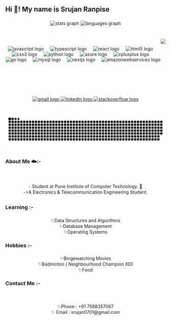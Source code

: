 <h2 align="left">Hi 👋!    My name is Srujan Ranpise</h2>

###

<div align="center">
  <img src="https://github-readme-stats.vercel.app/api?username=srujan713&hide_title=false&hide_rank=false&show_icons=true&include_all_commits=true&count_private=true&disable_animations=false&theme=dracula&locale=en&hide_border=false" height="150" alt="stats graph"  />
  <img src="https://github-readme-stats.vercel.app/api/top-langs?username=srujan713&locale=en&hide_title=false&layout=compact&card_width=320&langs_count=5&theme=dracula&hide_border=false" height="150" alt="languages graph"  />
</div>

###

<br clear="both">

<img align="right" height="181" src="https://media.giphy.com/media/v1.Y2lkPTc5MGI3NjExbXdubzUzNHN6dmtwcXhxZ25tbTRhMnRpazZ4djZpM3dydXVtOGNodCZlcD12MV9pbnRlcm5hbF9naWZfYnlfaWQmY3Q9Zw/amrNGnZUeWhZC/giphy.gif"  />

###

<div align="center">
  <img src="https://cdn.jsdelivr.net/gh/devicons/devicon/icons/javascript/javascript-original.svg" height="30" alt="javascript logo"  />
  <img width="12" />
  <img src="https://cdn.jsdelivr.net/gh/devicons/devicon/icons/typescript/typescript-original.svg" height="30" alt="typescript logo"  />
  <img width="12" />
  <img src="https://cdn.jsdelivr.net/gh/devicons/devicon/icons/react/react-original.svg" height="30" alt="react logo"  />
  <img width="12" />
  <img src="https://cdn.jsdelivr.net/gh/devicons/devicon/icons/html5/html5-original.svg" height="30" alt="html5 logo"  />
  <img width="12" />
  <img src="https://cdn.jsdelivr.net/gh/devicons/devicon/icons/css3/css3-original.svg" height="30" alt="css3 logo"  />
  <img width="12" />
  <img src="https://cdn.jsdelivr.net/gh/devicons/devicon/icons/python/python-original.svg" height="30" alt="python logo"  />
  <img width="12" />
  <img src="https://cdn.jsdelivr.net/gh/devicons/devicon/icons/azure/azure-original.svg" height="30" alt="azure logo"  />
  <img width="12" />
  <img src="https://cdn.jsdelivr.net/gh/devicons/devicon/icons/cplusplus/cplusplus-original.svg" height="30" alt="cplusplus logo"  />
  <img width="12" />
  <img src="https://cdn.jsdelivr.net/gh/devicons/devicon/icons/go/go-original.svg" height="30" alt="go logo"  />
  <img width="12" />
  <img src="https://cdn.jsdelivr.net/gh/devicons/devicon/icons/mysql/mysql-original.svg" height="30" alt="mysql logo"  />
  <img width="12" />
  <img src="https://cdn.jsdelivr.net/gh/devicons/devicon/icons/nextjs/nextjs-original.svg" height="30" alt="nextjs logo"  />
  <img width="12" />
  <img src="https://skillicons.dev/icons?i=aws" height="30" alt="amazonwebservices logo"  />
</div>

###

<br clear="both">

<div align="center">
  <a href="https://mail.google.com/mail/u/0/#inbox" target="_blank">
    <img src="https://img.shields.io/static/v1?message=Gmail&logo=gmail&label=&color=D14836&logoColor=white&labelColor=&style=for-the-badge" height="35" alt="gmail logo"  />
  </a>
  <a href="https://www.linkedin.com/in/srujan-ranpise-b74069239/" target="_blank">
    <img src="https://img.shields.io/static/v1?message=LinkedIn&logo=linkedin&label=&color=0077B5&logoColor=white&labelColor=&style=for-the-badge" height="35" alt="linkedin logo"  />
  </a>
  <a href="https://stackoverflow.com/users/23581174/srujan-ranpise" target="_blank">
    <img src="https://img.shields.io/static/v1?message=Stackoverflow&logo=stackoverflow&label=&color=FE7A16&logoColor=white&labelColor=&style=for-the-badge" height="35" alt="stackoverflow logo"  />
  </a>
</div>

###

<br clear="both">

<img src="https://raw.githubusercontent.com/srujan713/srujan713/output/snake.svg" alt="Snake animation" />

###

<div align="left">
</div>

###

<h3 align="left">About Me ☁️:-</h3>

###

<br clear="both">

<p align="center">-  Student at Pune Institute of Computer Technology. 🙂<br>-⚡A Electronics & Telecommunication Engineering Student.</p>

###

<h3 align="left">Learning :-</h3>

###

<p align="center">✨Data Structures and Algorithms<br>✨Database Management<br>✨Operating Systems</p>

###

<h3 align="left">Hobbies :-</h3>

###

<p align="center">✨Bingewatching Movies<br>✨Badminton ( Neighbourhood Champion XD)<br>✨Food</p>

###

<h3 align="left">Contact Me  :-</h3>

###

<br clear="both">

<p align="center">✨Phone : +91 7588357067<br>✨ Email :  srujan0701@gmail.com</p>

###
